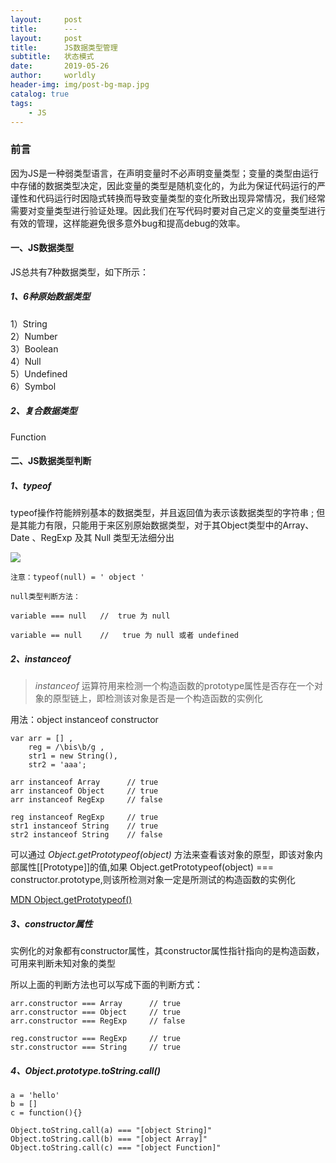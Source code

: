 ```yaml
---
layout:     post
title:      ---
layout:     post
title:      JS数据类型管理
subtitle:   状态模式
date:       2019-05-26
author:     worldly
header-img: img/post-bg-map.jpg
catalog: true
tags:
    - JS
---
```


### 前言
因为JS是一种弱类型语言，在声明变量时不必声明变量类型；变量的类型由运行中存储的数据类型决定，因此变量的类型是随机变化的，为此为保证代码运行的严谨性和代码运行时因隐式转换而导致变量类型的变化所致出现异常情况，我们经常需要对变量类型进行验证处理。因此我们在写代码时要对自己定义的变量类型进行有效的管理，这样能避免很多意外bug和提高debug的效率。

#### 一、JS数据类型
JS总共有7种数据类型，如下所示：

##### 1、6种原始数据类型
1）String  
2）Number  
3）Boolean  
4）Null  
5）Undefined  
6）Symbol

##### 2、复合数据类型
Function


#### 二、JS数据类型判断
##### 1、typeof
typeof操作符能辨别基本的数据类型，并且返回值为表示该数据类型的字符串 ; 但是其能力有限，只能用于来区别原始数据类型，对于其Object类型中的Array、Date 、RegExp 及其 Null 类型无法细分出

![](http://dev.fenzhitech.com/res/38c0a5317dd281fad14aa63c52a1817f.jpg)


```
注意：typeof(null) = ' object '  

null类型判断方法：

variable === null   //  true 为 null

variable == null    //   true 为 null 或者 undefined

```

##### 2、instanceof

> *instanceof* 运算符用来检测一个构造函数的prototype属性是否存在一个对象的原型链上，即检测该对象是否是一个构造函数的实例化

用法：object instanceof constructor

```
var arr = [] ,
    reg = /\bis\b/g ,
    str1 = new String(),
    str2 = 'aaa';

arr instanceof Array      // true
arr instanceof Object     // true
arr instanceof RegExp     // false

reg instanceof RegExp     // true
str1 instanceof String    // true
str2 instanceof String    // false

```

可以通过 *Object.getPrototypeof(object)* 方法来查看该对象的原型，即该对象内部属性[[Prototype]]的值,如果 Object.getPrototypeof(object) === constructor.prototype,则该所检测对象一定是所测试的构造函数的实例化

[MDN  Object.getPrototypeof()](https://developer.mozilla.org/zh-CN/docs/Web/JavaScript/Reference/Global_Objects/Object/getprototypeof)

##### 3、constructor属性

实例化的对象都有constructor属性，其constructor属性指针指向的是构造函数，可用来判断未知对象的类型

所以上面的判断方法也可以写成下面的判断方式：

```
arr.constructor === Array      // true
arr.constructor === Object     // true
arr.constructor === RegExp     // false

reg.constructor === RegExp     // true
str.constructor === String     // true

```

##### 4、Object.prototype.toString.call()　

```
a = 'hello'
b = []
c = function(){}

Object.toString.call(a) === "[object String]"
Object.toString.call(b) === "[object Array]"
Object.toString.call(c) === "[object Function]"

```
